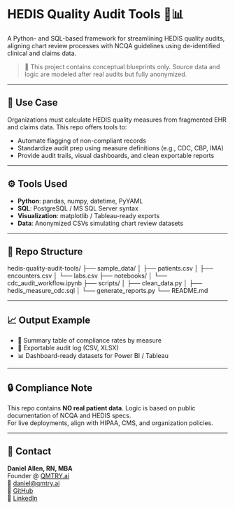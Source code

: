 # HEDIS Quality Audit Tools 🧾📊

A Python- and SQL-based framework for streamlining HEDIS quality audits, aligning chart review processes with NCQA guidelines using de-identified clinical and claims data.

> 🚧 This project contains conceptual blueprints only. Source data and logic are modeled after real audits but fully anonymized.

---

## 📌 Use Case

Organizations must calculate HEDIS quality measures from fragmented EHR and claims data. This repo offers tools to:

- Automate flagging of non-compliant records
- Standardize audit prep using measure definitions (e.g., CDC, CBP, IMA)
- Provide audit trails, visual dashboards, and clean exportable reports

---

## ⚙️ Tools Used

- **Python**: pandas, numpy, datetime, PyYAML
- **SQL**: PostgreSQL / MS SQL Server syntax
- **Visualization**: matplotlib / Tableau-ready exports
- **Data**: Anonymized CSVs simulating chart review datasets

---

## 📁 Repo Structure

hedis-quality-audit-tools/
├── sample_data/
│   ├── patients.csv
│   ├── encounters.csv
│   └── labs.csv
├── notebooks/
│   └── cdc_audit_workflow.ipynb
├── scripts/
│   ├── clean_data.py
│   ├── hedis_measure_cdc.sql
│   └── generate_reports.py
└── README.md

---

## 📈 Output Example

- 🎯 Summary table of compliance rates by measure  
- 🧾 Exportable audit log (CSV, XLSX)  
- 📊 Dashboard-ready datasets for Power BI / Tableau  

---

## 🔒 Compliance Note

This repo contains **NO real patient data**. Logic is based on public documentation of NCQA and HEDIS specs.  
For live deployments, align with HIPAA, CMS, and organization policies.

---

## 🤝 Contact

**Daniel Allen, RN, MBA**  
Founder @ [QMTRY.ai](https://qmtry.ai)  
📧 [daniel@qmtry.ai](mailto:daniel@qmtry.ai)  
🐙 [GitHub](https://github.com/daniel-QMTRY)  
🔗 [LinkedIn](https://www.linkedin.com/in/daniel-allen-mba/)

